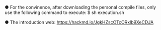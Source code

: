 ● For the convinence, after downloading the personal compile files, only use the following command to execute:
  $ sh execution.sh

● The introduction web: https://hackmd.io/JgkHZscOTcORxlb9XeCDJA
